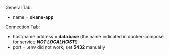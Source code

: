 General Tab:

- name = **okane-app**

Connection Tab:

- host/name address = **database** (the name indicated in docker-compose for service **_NOT LOCALHOST_**!)
- port = .env did not work, set **5432** manually
